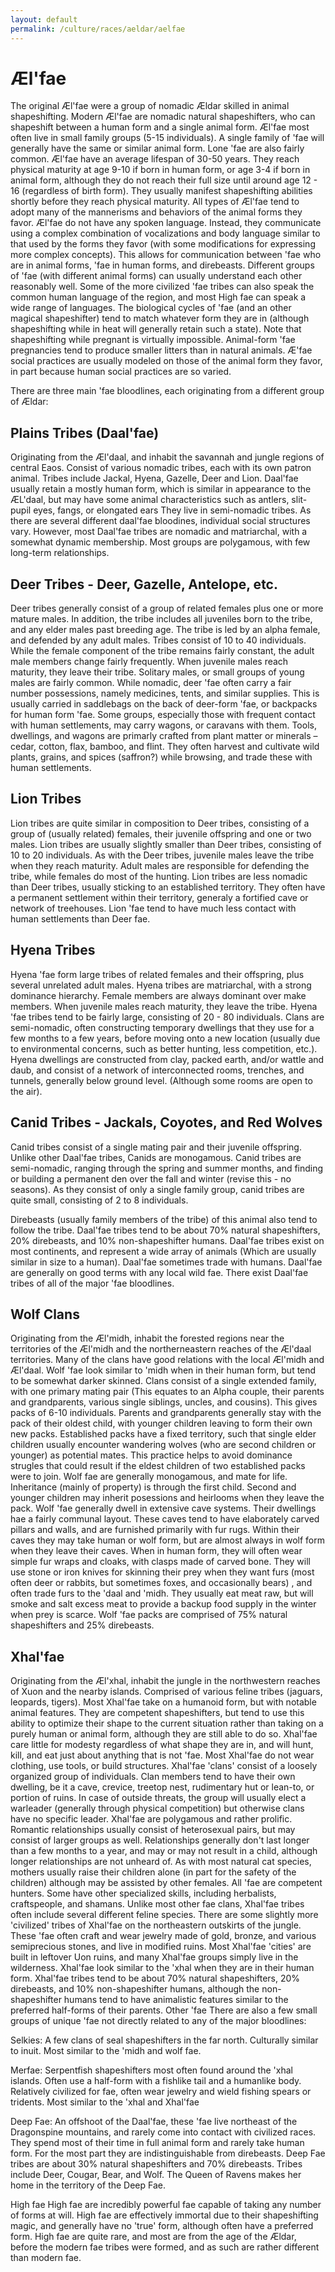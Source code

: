 ```yaml
---
layout: default
permalink: /culture/races/aeldar/aelfae
---
```


# Æl'fae

The original Æl'fae were a group of nomadic Ældar skilled in animal
shapeshifting. Modern Æl'fae are nomadic natural shapeshifters, who can
shapeshift between a human form and a single animal form. Æl'fae most
often live in small family groups (5-15 individuals). A single family
of 'fae will generally have the same or similar animal form. Lone
'fae are also fairly common.
Æl'fae have an average lifespan of 30-50 years. They reach physical
maturity at age 9-10 if born in human form, or age 3-4 if born in
animal form, although they do not reach their full size until around
age 12 - 16 (regardless of birth form). They usually manifest
shapeshifting abilities shortly before they reach physical maturity.
All types of Æl'fae tend to adopt many of the mannerisms and behaviors
of the animal forms they favor. Æl'fae do not have any spoken language.
Instead, they communicate using a complex combination of vocalizations
and body language similar to that used by the forms they favor (with
some modifications for expressing more complex concepts). This allows
for communication between 'fae who are in animal forms, 'fae in human
forms, and direbeasts. Different groups of 'fae (with different animal
forms) can usually understand each other reasonably well. Some of the
more civilized 'fae tribes can also speak the common human language of
the region, and most High fae can speak a wide range of languages.
The biological cycles of 'fae (and an other magical shapeshifter) tend
to match whatever form they are in (although shapeshifting while in
heat will generally retain such a state). Note that shapeshifting while
pregnant is virtually impossible. Animal-form 'fae pregnancies tend to
produce smaller litters than in natural animals. 
Æ'fae social practices are usually modeled on those of the animal form
they favor, in part because human social practices are so varied.

There are three main 'fae bloodlines, each originating from a different group of Ældar:

## Plains Tribes (Daal'fae)

Originating from the Æl'daal, and inhabit the savannah and jungle
regions of central Eaos. Consist of various nomadic tribes, each with
its own patron animal. Tribes include Jackal, Hyena, Gazelle, Deer and
Lion. Daal'fae usually retain a mostly human form, which is similar in
appearance to the ÆL'daal, but may have some animal characteristics
such as antlers, slit-pupil eyes, fangs, or elongated ears
They live in semi-nomadic tribes. As there are several different
daal'fae bloodines, individual social structures vary. However, most
Daal'fae tribes are nomadic and matriarchal, with a somewhat dynamic
membership. Most groups are polygamous, with few long-term
relationships. 

## Deer Tribes - Deer, Gazelle, Antelope, etc.

Deer tribes generally consist of a group of related females plus one or
more mature males. In addition, the tribe includes all juveniles born
to the tribe, and any elder males past breeding age. The tribe is led
by an alpha female, and defended by any adult males. Tribes consist of
10 to 40 individuals. While the female component of the tribe remains
fairly constant, the adult male members change fairly frequently. When
juvenile males reach maturity, they leave their tribe. Solitary males,
or small groups of young males are fairly common. While nomadic, deer
'fae often carry a fair number possessions, namely medicines, tents,
and similar supplies. This is usually carried in saddlebags on the back
of deer-form 'fae, or backpacks for human form 'fae. Some groups,
especially those with frequent contact with human settlements, may
carry wagons, or caravans with them. Tools, dwellings, and wagons are
primarly crafted from plant matter or minerals &#8211; cedar, cotton, flax,
bamboo, and flint. They often harvest and cultivate wild plants,
grains, and spices (saffron?) while browsing, and trade these with
human settlements.

## Lion Tribes

Lion tribes are quite similar in composition to Deer tribes, consisting
of a group of (usually related) females, their juvenile offspring and
one or two males. Lion tribes are usually slightly smaller than Deer
tribes, consisting of 10 to 20 individuals. As with the Deer tribes,
juvenile males leave the tribe when they reach maturity. Adult males
are responsible for defending the tribe, while females do most of the
hunting. Lion tribes are less nomadic than Deer tribes, usually
sticking to an established territory. They often have a permanent
settlement within their territory, generaly a fortified cave or network
of treehouses. Lion 'fae tend to have much less contact with human
settlements than Deer fae.

## Hyena Tribes

Hyena 'fae form large tribes of related females and their offspring,
plus several unrelated adult males. Hyena tribes are matriarchal, with
a strong dominance hierarchy. Female members are always dominant over
make members. When juvenile males reach maturity, they leave the tribe.
Hyena 'fae tribes tend to be fairly large, consisting of 20 - 80
individuals. Clans are semi-nomadic, often constructing temporary
dwellings that they use for a few months to a few years, before moving
onto a new location (usually due to environmental concerns, such as
better hunting, less competition, etc.). Hyena dwellings are
constructed from clay, packed earth, and/or wattle and daub, and
consist of a network of interconnected rooms, trenches, and tunnels,
generally below ground level. (Although some rooms are open to the air).

## Canid Tribes - Jackals, Coyotes, and Red Wolves

Canid tribes consist of a single mating pair and their juvenile
offspring. Unlike other Daal'fae tribes, Canids are monogamous. Canid
tribes are semi-nomadic, ranging through the spring and summer months,
and finding or building a permanent den over the fall and winter
(revise this - no seasons). As they consist of only a single family
group, canid tribes are quite small, consisting of 2 to 8 individuals.

Direbeasts (usually family members of the tribe) of this animal also
tend to follow the tribe. Daal'fae tribes tend to be about 70% natural
shapeshifters, 20% direbeasts, and 10% non-shapeshifter humans.
Daal'fae tribes exist on most continents, and represent a wide array of
animals (Which are usually similar in size to a human). Daal'fae
sometimes trade with humans. Daal'fae are generally on good terms with
any local wild fae. There exist Daal'fae tribes of all of the major
'fae bloodlines.

## Wolf Clans

Originating from the Æl'midh, inhabit the forested regions near the
territories of the Æl'midh and the northerneastern reaches of the
Æl'daal territories. Many of the clans have good relations with the
local Æl'midh and Æl'daal. Wolf 'fae look similar to 'midh when in
their human form, but tend to be somewhat darker skinned. 
Clans consist of a single extended family, with one primary mating pair
(This equates to an Alpha couple, their parents and grandparents,
various single siblings, uncles, and cousins). This gives packs of 6-10
individuals. Parents and grandparents generally stay with the pack of
their oldest child, with younger children leaving to form their own new
packs. Established packs have a fixed territory, such that single elder
children usually encounter wandering wolves (who are second children or
younger) as potential mates. This practice helps to avoid dominance
strugles that could result if the eldest children of two established
packs were to join. Wolf fae are generally monogamous, and mate for
life. Inheritance (mainly of property) is through the first child.
Second and younger children may inherit posessions and heirlooms when
they leave the pack. Wolf 'fae generally dwell in extensive cave
systems. Their dwellings hae a fairly communal layout. These caves tend
to have elaborately carved pillars and walls, and are furnished
primarily with fur rugs. Within their caves they may take human or wolf
form, but are almost always in wolf form when they leave their caves.
When in human form, they will often wear simple fur wraps and cloaks,
with clasps made of carved bone. They will use stone or iron knives for
skinning their prey when they want furs (most often deer or rabbits,
but sometimes foxes, and occasionally bears) , and often trade furs to
the 'daal and 'midh. They usually eat meat raw, but will smoke and salt
excess meat to provide a backup food supply in the winter when prey is
scarce. Wolf 'fae packs are comprised of 75% natural shapeshifters and
25% direbeasts.

## Xhal'fae 

Originating from the Æl'xhal, inhabit the jungle in the northwestern
reaches of Xuon and the nearby islands. Comprised of various feline
tribes (jaguars, leopards, tigers). Most Xhal'fae take on a humanoid
form, but with notable animal features. They are competent
shapeshifters, but tend to use this ability to optimize their shape to
the current situation rather than taking on a purely human or animal
form, although they are still able to do so.
Xhal'fae care little for modesty regardless of what shape they are in,
and will hunt, kill, and eat just about anything that is not 'fae. Most
Xhal'fae do not wear clothing, use tools, or build structures. 
Xhal'fae 'clans' consist of a loosely organized group of individuals.
Clan members tend to have their own dwelling, be it a cave, crevice,
treetop nest, rudimentary hut or lean-to, or portion of ruins. In case
of outside threats, the group will usually elect a warleader (generally
through physical competition) but otherwise clans have no specific
leader. 
Xhal'fae are polygamous and rather prolific. Romantic relationships
usually consist of heterosexual pairs, but may consist of larger groups
as well. Relationships generally don't last longer than a few months to
a year, and may or may not result in a child, although longer
relationships are not unheard of. As with most natural cat species,
mothers usually raise their children alone (in part for the safety of
the children) although may be assisted by other females.
All 'fae are competent hunters. Some have other specialized skills,
including herbalists, craftspeople, and shamans. Unlike most other fae
clans, Xhal'fae tribes often include several different feline species. 
There are some slightly more 'civilized' tribes of Xhal'fae on the
northeastern outskirts of the jungle. These 'fae often craft and wear
jewelry made of gold, bronze, and various semiprecious stones, and live
in modified ruins. Most Xhal'fae 'cities' are built in leftover Uon
ruins, and many Xhal'fae groups simply live in the wilderness.
Xhal'fae look similar to the 'xhal when they are in their human form.
Xhal'fae tribes tend to be about 70% natural shapeshifters, 20%
direbeasts, and 10% non-shapeshifter humans, although the
non-shapeshifter humans tend to have animalistic features similar to
the preferred half-forms of their parents.
Other 'fae
There are also a few small groups of unique 'fae not directly related to any of the major bloodlines:

Selkies: A few clans of seal shapeshifters in the far north. Culturally
similar to inuit. Most similar to the 'midh and wolf fae.

Merfae: Serpentfish shapeshifters most often found around the 'xhal
islands. Often use a half-form with a fishlike tail and a humanlike
body. Relatively civilized for fae, often wear jewelry and wield
fishing spears or tridents. Most similar to the 'xhal and Xhal'fae

Deep Fae: An offshoot of the Daal'fae, these 'fae live northeast of the
Dragonspine mountains, and rarely come into contact with civilized
races. They spend most of their time in full animal form and rarely
take human form. For the most part they are indistinguishable from
direbeasts. Deep Fae tribes are about 30% natural shapeshifters and 70%
direbeasts. Tribes include Deer, Cougar, Bear, and Wolf. The Queen of
Ravens makes her home in the territory of the Deep Fae.

High fae
High fae are incredibly powerful fae capable of taking any number of
forms at will. High fae are effectively immortal due to their
shapeshifting magic, and generally have no 'true' form, although often
have a preferred form. High fae are quite rare, and most are from the
age of the Ældar, before the modern fae tribes were formed, and as such
are rather different than modern fae. 


